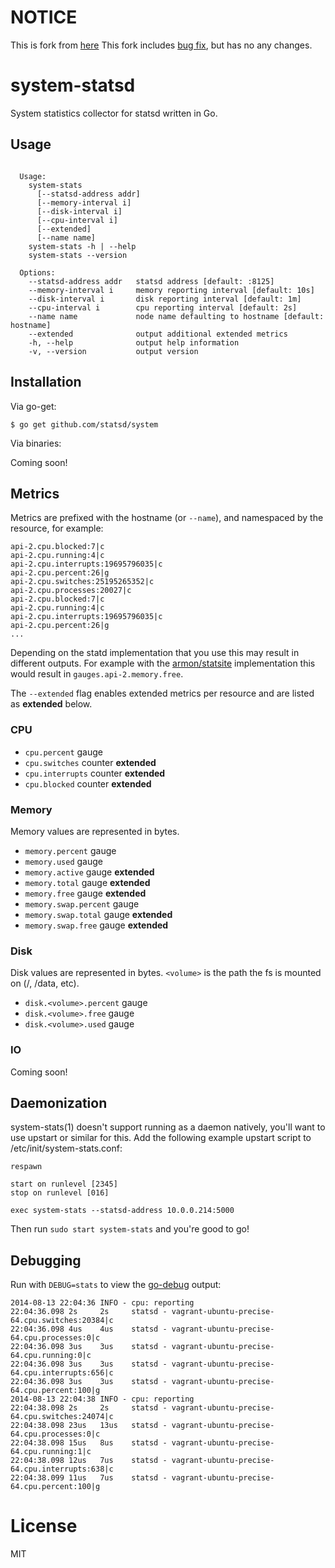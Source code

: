 # NOTICE
This is fork from [here](https://github.com/statsd/system)
This fork includes [bug fix](https://github.com/statsd/system/pull/13), but has no any changes.

# system-statsd

 System statistics collector for statsd written in Go.

## Usage

```

  Usage:
    system-stats
      [--statsd-address addr]
      [--memory-interval i]
      [--disk-interval i]
      [--cpu-interval i]
      [--extended]
      [--name name]
    system-stats -h | --help
    system-stats --version

  Options:
    --statsd-address addr   statsd address [default: :8125]
    --memory-interval i     memory reporting interval [default: 10s]
    --disk-interval i       disk reporting interval [default: 1m]
    --cpu-interval i        cpu reporting interval [default: 2s]
    --name name             node name defaulting to hostname [default: hostname]
    --extended              output additional extended metrics
    -h, --help              output help information
    -v, --version           output version

````

## Installation

 Via go-get:

```
$ go get github.com/statsd/system
```

 Via binaries:

Coming soon!

## Metrics

 Metrics are prefixed with the hostname (or `--name`), and
 namespaced by the resource, for example:

```
api-2.cpu.blocked:7|c
api-2.cpu.running:4|c
api-2.cpu.interrupts:19695796035|c
api-2.cpu.percent:26|g
api-2.cpu.switches:25195265352|c
api-2.cpu.processes:20027|c
api-2.cpu.blocked:7|c
api-2.cpu.running:4|c
api-2.cpu.interrupts:19695796035|c
api-2.cpu.percent:26|g
...
```

 Depending on the statd implementation that you use this
 may result in different outputs. For example with the
 [armon/statsite](https://github.com/armon/statsite) implementation
 this would result in `gauges.api-2.memory.free`.

 The `--extended` flag enables extended metrics per resource
 and are listed as __extended__ below.

### CPU

- `cpu.percent` gauge
- `cpu.switches` counter __extended__
- `cpu.interrupts` counter __extended__
- `cpu.blocked` counter __extended__

### Memory

 Memory values are represented in bytes.

- `memory.percent` gauge
- `memory.used` gauge
- `memory.active` gauge __extended__
- `memory.total` gauge __extended__
- `memory.free` gauge __extended__
- `memory.swap.percent` gauge
- `memory.swap.total` gauge __extended__
- `memory.swap.free` gauge __extended__

### Disk

 Disk values are represented in bytes. `<volume>` is the
 path the fs is mounted on (/, /data, etc).

- `disk.<volume>.percent` gauge
- `disk.<volume>.free` gauge
- `disk.<volume>.used` gauge

### IO

  Coming soon!

## Daemonization

 system-stats(1) doesn't support running as a daemon natively, you'll
 want to use upstart or similar for this. Add the following example
 upstart script to /etc/init/system-stats.conf:

```
respawn

start on runlevel [2345]
stop on runlevel [016]

exec system-stats --statsd-address 10.0.0.214:5000
```

 Then run `sudo start system-stats` and you're good to go!

## Debugging

Run with `DEBUG=stats` to view the [go-debug](http://github.com/visionmedia/go-debug) output:

```
2014-08-13 22:04:36 INFO - cpu: reporting
22:04:36.098 2s     2s     statsd - vagrant-ubuntu-precise-64.cpu.switches:20384|c
22:04:36.098 4us    4us    statsd - vagrant-ubuntu-precise-64.cpu.processes:0|c
22:04:36.098 3us    3us    statsd - vagrant-ubuntu-precise-64.cpu.running:0|c
22:04:36.098 3us    3us    statsd - vagrant-ubuntu-precise-64.cpu.interrupts:656|c
22:04:36.098 3us    3us    statsd - vagrant-ubuntu-precise-64.cpu.percent:100|g
2014-08-13 22:04:38 INFO - cpu: reporting
22:04:38.098 2s     2s     statsd - vagrant-ubuntu-precise-64.cpu.switches:24074|c
22:04:38.098 23us   13us   statsd - vagrant-ubuntu-precise-64.cpu.processes:0|c
22:04:38.098 15us   8us    statsd - vagrant-ubuntu-precise-64.cpu.running:1|c
22:04:38.098 12us   7us    statsd - vagrant-ubuntu-precise-64.cpu.interrupts:638|c
22:04:38.099 11us   7us    statsd - vagrant-ubuntu-precise-64.cpu.percent:100|g
```

# License

 MIT
